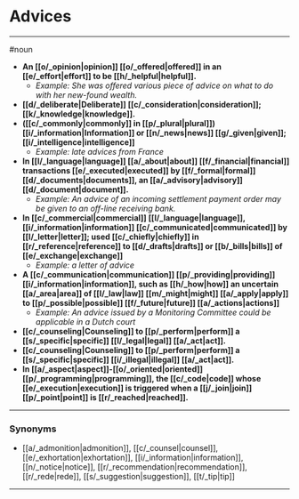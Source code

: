 # Advices
---
#noun
- **An [[o/_opinion|opinion]] [[o/_offered|offered]] in an [[e/_effort|effort]] to be [[h/_helpful|helpful]].**
	- _Example: She was offered various piece of advice on what to do with her new-found wealth._
- **[[d/_deliberate|Deliberate]] [[c/_consideration|consideration]]; [[k/_knowledge|knowledge]].**
- **([[c/_commonly|commonly]] in [[p/_plural|plural]]) [[i/_information|Information]] or [[n/_news|news]] [[g/_given|given]]; [[i/_intelligence|intelligence]]**
	- _Example: late advices from France_
- **In [[l/_language|language]] [[a/_about|about]] [[f/_financial|financial]] transactions [[e/_executed|executed]] by [[f/_formal|formal]] [[d/_documents|documents]], an [[a/_advisory|advisory]] [[d/_document|document]].**
	- _Example: An advice of an incoming settlement payment order may be given to an off-line receiving bank._
- **In [[c/_commercial|commercial]] [[l/_language|language]], [[i/_information|information]] [[c/_communicated|communicated]] by [[l/_letter|letter]]; used [[c/_chiefly|chiefly]] in [[r/_reference|reference]] to [[d/_drafts|drafts]] or [[b/_bills|bills]] of [[e/_exchange|exchange]]**
	- _Example: a letter of advice_
- **A [[c/_communication|communication]] [[p/_providing|providing]] [[i/_information|information]], such as [[h/_how|how]] an uncertain [[a/_area|area]] of [[l/_law|law]] [[m/_might|might]] [[a/_apply|apply]] to [[p/_possible|possible]] [[f/_future|future]] [[a/_actions|actions]]**
	- _Example: An advice issued by a Monitoring Committee could be applicable in a Dutch court_
- **[[c/_counseling|Counseling]] to [[p/_perform|perform]] a [[s/_specific|specific]] [[l/_legal|legal]] [[a/_act|act]].**
- **[[c/_counseling|Counseling]] to [[p/_perform|perform]] a [[s/_specific|specific]] [[i/_illegal|illegal]] [[a/_act|act]].**
- **In [[a/_aspect|aspect]]-[[o/_oriented|oriented]] [[p/_programming|programming]], the [[c/_code|code]] whose [[e/_execution|execution]] is triggered when a [[j/_join|join]] [[p/_point|point]] is [[r/_reached|reached]].**
---
### Synonyms
- [[a/_admonition|admonition]], [[c/_counsel|counsel]], [[e/_exhortation|exhortation]], [[i/_information|information]], [[n/_notice|notice]], [[r/_recommendation|recommendation]], [[r/_rede|rede]], [[s/_suggestion|suggestion]], [[t/_tip|tip]]
---
